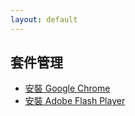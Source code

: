 ```yaml
---
layout: default
---
```


## 套件管理

* [安裝 Google Chrome](/book-ubuntu-qna/read/case/google-chrome/)
* [安裝 Adobe Flash Player](/book-ubuntu-qna/read/case/adobe-flash-player/)
